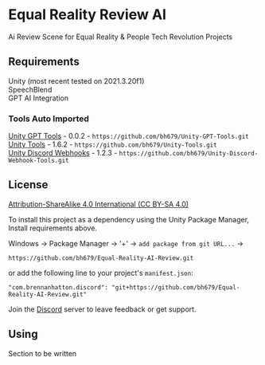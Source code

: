 # Equal Reality Review AI
Ai Review Scene for Equal Reality & People Tech Revolution Projects

## Requirements
Unity (most recent tested on 2021.3.20f1) <br />
SpeechBlend<br />
GPT AI Integration<br />

### Tools Auto Imported
[Unity GPT Tools](https://github.com/bh679/Unity-GPT-Tools) - 0.0.2 - ``https://github.com/bh679/Unity-GPT-Tools.git``<br />
[Unity Tools](https://github.com/bh679/Unity-Tools) - 1.6.2 - ``https://github.com/bh679/Unity-Tools.git``<br />
[Unity Discord Webhooks](https://github.com/bh679/Unity-Discord-Webhook-Tools) - 1.2.3 - ``https://github.com/bh679/Unity-Discord-Webhook-Tools.git``<br />

## License
[Attribution-ShareAlike 4.0 International (CC BY-SA 4.0)](https://creativecommons.org/licenses/by-sa/4.0/)

To install this project as a dependency using the Unity Package Manager,
Install requirements above.

Windows -> Package Manager -> '+' -> `add package from git URL...` ->
```
https://github.com/bh679/Equal-Reality-AI-Review.git
```
or
add the following line to your project's `manifest.json`:

```
"com.brennanhatton.discord": "git+https://github.com/bh679/Equal-Reality-AI-Review.git"
```


Join the [Discord](https://discord.gg/VC8gZ2GNHs "Join Discord server") server to leave feedback or get support.

## Using
Section to be written
 

